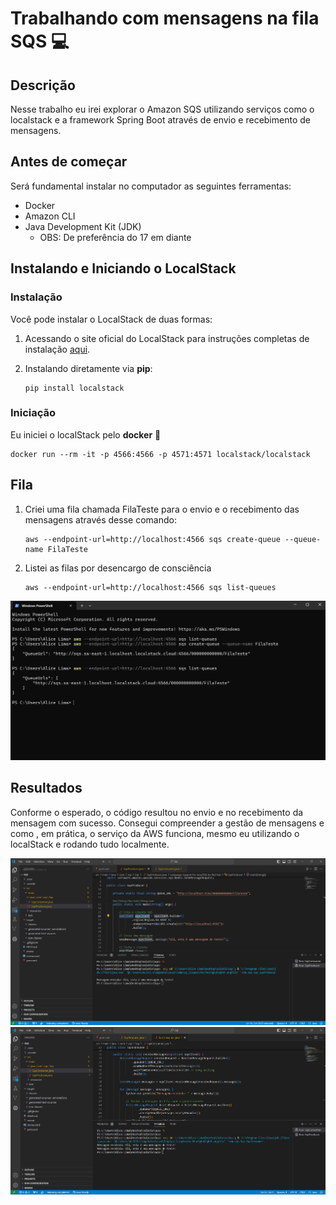 # Trabalhando com mensagens na fila SQS :computer:

## Descrição
Nesse trabalho eu irei explorar o Amazon SQS utilizando serviços como o localstack e a framework Spring Boot através de envio e recebimento de mensagens.

## Antes de começar
Será fundamental instalar no computador as seguintes ferramentas:
- Docker
- Amazon CLI
- Java Development Kit (JDK)
   * OBS: De preferência do 17 em diante
     
## Instalando e Iniciando o LocalStack

### Instalação
Você pode instalar o LocalStack de duas formas:

1. Acessando o site oficial do LocalStack para instruções completas de instalação [aqui](https://docs.localstack.cloud/getting-started/installation/).
   
2. Instalando diretamente via **pip**:

   ```
   pip install localstack
   ```
### Iniciação
Eu iniciei o localStack pelo **docker** :whale2:
   ```
   docker run --rm -it -p 4566:4566 -p 4571:4571 localstack/localstack
   ```
## Fila 
1. Criei uma fila chamada FilaTeste para o envio e o recebimento das mensagens através desse comando:
    ```
    aws --endpoint-url=http://localhost:4566 sqs create-queue --queue-name FilaTeste
    ```
2. Listei as filas por desencargo de consciência
   ```
   aws --endpoint-url=http://localhost:4566 sqs list-queues
   ```
![Fila](https://github.com/alsoares086/Solutis_Formacao/blob/main/Sqs/assets/fila.png)
## Resultados
Conforme o esperado, o código resultou no envio e no recebimento da mensagem com sucesso. Consegui compreender a gestão de mensagens e como , em prática, o serviço da AWS funciona, mesmo eu utilizando o localStack e rodando tudo localmente.

![Mensage Enviada](https://github.com/alsoares086/Solutis_Formacao/blob/main/Sqs/assets/mensagem_enviada.png)
![Mensagem Recebida](https://github.com/alsoares086/Solutis_Formacao/blob/main/Sqs/assets/mensagem_recebida.png)
